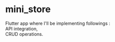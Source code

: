 # mini_store

Flutter app where I'll be implementing followings :
<br>
API integration,
<br>
CRUD operations.
